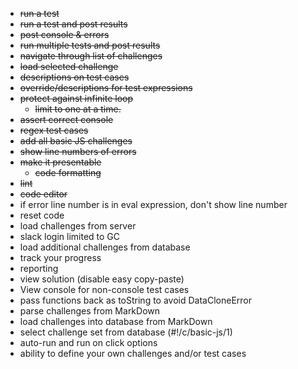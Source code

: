 * ~~run a test~~
* ~~run a test and post results~~
* ~~post console & errors~~
* ~~run multiple tests and post results~~
* ~~navigate through list of challenges~~
* ~~load selected challenge~~
* ~~descriptions on test cases~~
* ~~override/descriptions for test expressions~~
* ~~protect against infinite loop~~
  * ~~limit to one at a time.~~
* ~~assert correct console~~
* ~~regex test cases~~
* ~~add all basic JS challenges~~
* ~~show line numbers of errors~~
* ~~make it presentable~~
  * ~~code formatting~~
* ~~lint~~
* ~~code editor~~
* if error line number is in eval expression, don't show line number
* reset code
* load challenges from server
* slack login limited to GC
* load additional challenges from database
* track your progress
* reporting
* view solution (disable easy copy-paste)
* View console for non-console test cases
* pass functions back as toString to avoid DataCloneError
* parse challenges from MarkDown
* load challenges into database from MarkDown
* select challenge set from database (#!/c/basic-js/1)
* auto-run and run on click options
* ability to define your own challenges and/or test cases
